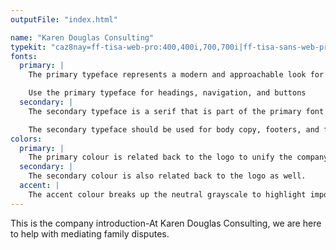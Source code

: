 ```yaml
---
outputFile: "index.html"

name: "Karen Douglas Consulting"
typekit: "caz8nay=ff-tisa-web-pro:400,400i,700,700i|ff-tisa-sans-web-pro:400,400i,700,700i"
fonts:
  primary: |
    The primary typeface represents a modern and approachable look for the company's image.

    Use the primary typeface for headings, navigation, and buttons
  secondary: |
    The secondary typeface is a serif that is part of the primary font's family, creating a strong unison between the two.

    The secondary typeface should be used for body copy, footers, and form information.
colors:
  primary: |
    The primary colour is related back to the logo to unify the company's image.
  secondary: |
    The secondary colour is also related back to the logo as well.
  accent: |
    The accent colour breaks up the neutral grayscale to highlight important information for the user to focus on. Hovering over buttons and cards
---
```


This is the company introduction-At Karen Douglas Consulting, we are here to help with mediating family disputes.
